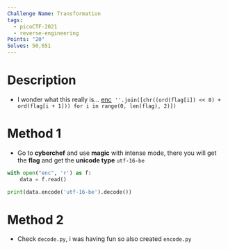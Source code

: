 ```yaml
---
Challenge Name: Transformation
tags:
  - picoCTF-2021
  - reverse-engineering
Points: "20"
Solves: 50,651
---
```

# Description
- I wonder what this really is... [enc](https://mercury.picoctf.net/static/0d3145dafdc4fbcf01891912eb6c0968/enc) 
`''.join([chr((ord(flag[i]) << 8) + ord(flag[i + 1])) for i in range(0, len(flag), 2)])`
# Method 1
- Go to **cyberchef** and use **magic** with intense mode, there you will get the **flag** and get the **unicode type** `utf-16-be`
```python
with open("enc", 'r') as f:
    data = f.read()

print(data.encode('utf-16-be').decode())
```
# Method 2
- Check `decode.py`, i was having fun so also created `encode.py`